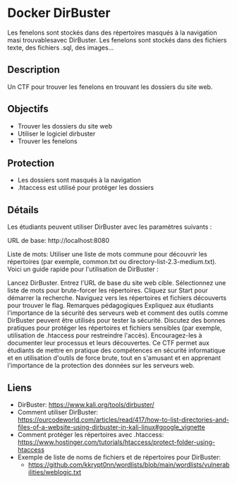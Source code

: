 # Docker DirBuster

Les fenelons sont stockés dans des répertoires masqués à la navigation masi trouvablesavec DirBuster.
Les fenelons sont stockés dans des fichiers texte, des fichiers .sql, des images...

## Description

Un CTF pour trouver les fenelons en trouvant les dossiers du site web.

## Objectifs

- Trouver les dossiers du site web
- Utiliser le logiciel dirbuster
- Trouver les fenelons

## Protection

- Les dossiers sont masqués à la navigation
- .htaccess est utilisé pour protéger les dossiers

## Détails

Les étudiants peuvent utiliser DirBuster avec les paramètres suivants :

URL de base: http://localhost:8080

Liste de mots: Utiliser une liste de mots commune pour découvrir les répertoires (par exemple, common.txt ou directory-list-2.3-medium.txt).
Voici un guide rapide pour l'utilisation de DirBuster :

Lancez DirBuster.
Entrez l'URL de base du site web cible.
Sélectionnez une liste de mots pour brute-forcer les répertoires.
Cliquez sur Start pour démarrer la recherche.
Naviguez vers les répertoires et fichiers découverts pour trouver le flag.
Remarques pédagogiques
Expliquez aux étudiants l'importance de la sécurité des serveurs web et comment des outils comme DirBuster peuvent être utilisés pour tester la sécurité.
Discutez des bonnes pratiques pour protéger les répertoires et fichiers sensibles (par exemple, utilisation de .htaccess pour restreindre l'accès).
Encouragez-les à documenter leur processus et leurs découvertes.
Ce CTF permet aux étudiants de mettre en pratique des compétences en sécurité informatique et en utilisation d'outils de force brute, tout en s'amusant et en apprenant l'importance de la protection des données sur les serveurs web.

## Liens

- DirBuster: https://www.kali.org/tools/dirbuster/
- Comment utiliser DirBuster: https://ourcodeworld.com/articles/read/417/how-to-list-directories-and-files-of-a-website-using-dirbuster-in-kali-linux#google_vignette
- Comment protéger les répertoires avec .htaccess: https://www.hostinger.com/tutorials/htaccess/protect-folder-using-htaccess
- Exemple de liste de noms de fichiers et de répertoires pour DirBuster:
  - https://github.com/kkrypt0nn/wordlists/blob/main/wordlists/vulnerabilities/weblogic.txt